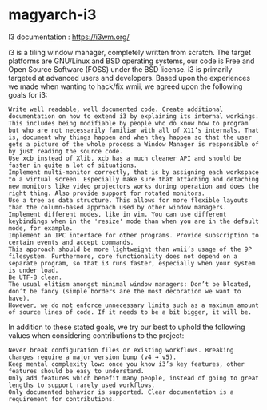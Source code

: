 # magyarch-i3

I3 documentation : https://i3wm.org/

i3 is a tiling window manager, completely written from scratch. The target platforms are GNU/Linux and BSD operating systems, our code is Free and Open Source Software (FOSS) under the BSD license. i3 is primarily targeted at advanced users and developers. Based upon the experiences we made when wanting to hack/fix wmii, we agreed upon the following goals for i3:

    Write well readable, well documented code. Create additional documentation on how to extend i3 by explaining its internal workings.
    This includes being modifiable by people who do know how to program but who are not necessarily familiar with all of X11’s internals. That is, document why things happen and when they happen so that the user gets a picture of the whole process a Window Manager is responsible of by just reading the source code.
    Use xcb instead of Xlib. xcb has a much cleaner API and should be faster in quite a lot of situations.
    Implement multi-monitor correctly, that is by assigning each workspace to a virtual screen. Especially make sure that attaching and detaching new monitors like video projectors works during operation and does the right thing. Also provide support for rotated monitors.
    Use a tree as data structure. This allows for more flexible layouts than the column-based approach used by other window managers.
    Implement different modes, like in vim. You can use different keybindings when in the 'resize' mode than when you are in the default mode, for example.
    Implement an IPC interface for other programs. Provide subscription to certain events and accept commands.
    This approach should be more lightweight than wmii’s usage of the 9P filesystem. Furthermore, core functionality does not depend on a separate program, so that i3 runs faster, especially when your system is under load.
    Be UTF-8 clean.
    The usual elitism amongst minimal window managers: Don’t be bloated, don’t be fancy (simple borders are the most decoration we want to have).
    However, we do not enforce unnecessary limits such as a maximum amount of source lines of code. If it needs to be a bit bigger, it will be.

In addition to these stated goals, we try our best to uphold the following values when considering contributions to the project:

    Never break configuration files or existing workflows. Breaking changes require a major version bump (v4 → v5).
    Keep mental complexity low: once you know i3’s key features, other features should be easy to understand.
    Only add features which benefit many people, instead of going to great lengths to support rarely used workflows.
    Only documented behavior is supported. Clear documentation is a requirement for contributions.


